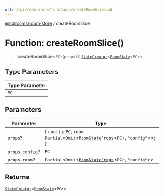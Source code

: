 ```yaml
---
url: /api/room-store/functions/createRoomSlice.md
---
```

[@sqlrooms/room-store](../index.md) / createRoomSlice

# Function: createRoomSlice()

> **createRoomSlice**<`PC`>(`props`?): [`StateCreator`](../type-aliases/StateCreator.md)<[`RoomState`](../type-aliases/RoomState.md)<`PC`>>

## Type Parameters

| Type Parameter |
| ------ |
| `PC` |

## Parameters

| Parameter | Type |
| ------ | ------ |
| `props`? | { `config`: `PC`; `room`: `Partial`<`Omit`<[`RoomStateProps`](../type-aliases/RoomStateProps.md)<`PC`>, `"config"`>>; } |
| `props.config`? | `PC` |
| `props.room`? | `Partial`<`Omit`<[`RoomStateProps`](../type-aliases/RoomStateProps.md)<`PC`>, `"config"`>> |

## Returns

[`StateCreator`](../type-aliases/StateCreator.md)<[`RoomState`](../type-aliases/RoomState.md)<`PC`>>
